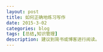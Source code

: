 ```yaml
---
layout: post
title: 如何正确地练习写作
date: 2015-3-02
categories: blog
tags: [总结,知识管理]
description: 建议到简书或博客进行阅读。
---
```









